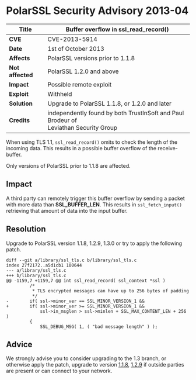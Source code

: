 # PolarSSL Security Advisory 2013-04

**Title** |  Buffer overflow in ssl_read_record()
---|---
**CVE** |  CVE-2013-5914
**Date** |  1st of October 2013
**Affects** |  PolarSSL versions prior to 1.1.8
**Not affected** |  PolarSSL 1.2.0 and above
**Impact** |  Possible remote exploit
**Exploit** |  Withheld
**Solution** |  Upgrade to PolarSSL 1.1.8, or 1.2.0 and later
**Credits** |  independently found by both TrustInSoft and Paul Brodeur of<br>Leviathan Security Group

When using TLS 1.1, `ssl_read_record()` omits to check the length of the
incoming data. This results in a possible buffer overflow of the receive-
buffer.

Only versions of PolarSSL prior to 1.1.8 are affected.

## Impact

A third party can remotely trigger this buffer overflow by sending a packet
with more data than **SSL_BUFFER_LEN**. This results in `ssl_fetch_input()`
retrieving that amount of data into the input buffer.

## Resolution

Upgrade to PolarSSL version 1.1.8, 1.2.9, 1.3.0 or try to apply the following
patch.



    diff --git a/library/ssl_tls.c b/library/ssl_tls.c
    index 27f2172..a5d1cb1 100644
    --- a/library/ssl_tls.c
    +++ b/library/ssl_tls.c
    @@ -1159,7 +1159,7 @@ int ssl_read_record( ssl_context *ssl )
             /*
              * TLS encrypted messages can have up to 256 bytes of padding
              */
    -        if( ssl->minor_ver == SSL_MINOR_VERSION_1 &&
    +        if( ssl->minor_ver >= SSL_MINOR_VERSION_1 &&
                 ssl->in_msglen > ssl->minlen + SSL_MAX_CONTENT_LEN + 256 )
             {
                 SSL_DEBUG_MSG( 1, ( "bad message length" ) );


## Advice

We strongly advise you to consider upgrading to the 1.3 branch, or otherwise
apply the patch, upgrade to version
[1.1.8](/tech-updates/releases/polarssl-1.1.8-released),
[1.2.9](/tech-updates/releases/polarssl-1.2.9-released) if outside parties are
present or can connect to your network.
